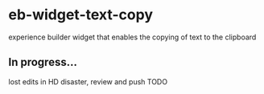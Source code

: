 # eb-widget-text-copy
experience builder widget that enables the copying of text to the clipboard

## In progress...
lost edits in HD disaster, review and push TODO
